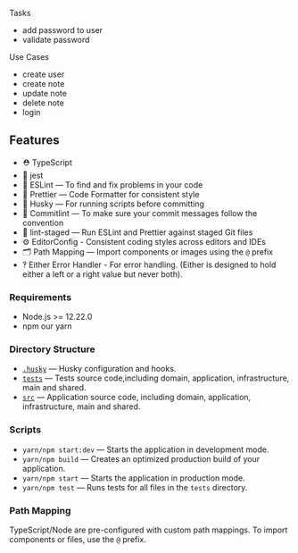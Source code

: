 Tasks
- add password to user 
- validate password


Use Cases
- create user
- create note
- update note
- delete note
- login

## Features

- ⛑ TypeScript
- 🧪 jest
- 📏 ESLint — To find and fix problems in your code
- 💖 Prettier — Code Formatter for consistent style
- 🐶 Husky — For running scripts before committing
- 🚓 Commitlint — To make sure your commit messages follow the convention
- 🚫 lint-staged — Run ESLint and Prettier against staged Git files
- ⚙️ EditorConfig - Consistent coding styles across editors and IDEs
- 🗂 Path Mapping — Import components or images using the `@` prefix
- ‽ Either Error Handler - For error handling. (Either is designed to hold either a left or a right value but never both).

### Requirements

- Node.js >= 12.22.0
- npm our yarn

### Directory Structure

- [`.husky`](.husky) — Husky configuration and hooks.<br>
- [`tests`](./tests) — Tests source code,including domain, application, infrastructure, main and shared.<br>
- [`src`](./src) — Application source code, including domain, application, infrastructure, main and shared.<br>

### Scripts

- `yarn/npm start:dev` — Starts the application in development mode.
- `yarn/npm build` — Creates an optimized production build of your application.
- `yarn/npm start` — Starts the application in production mode.
- `yarn/npm test` — Runs tests for all files in the `tests` directory.

### Path Mapping

TypeScript/Node are pre-configured with custom path mappings. To import components or files, use the `@` prefix.
